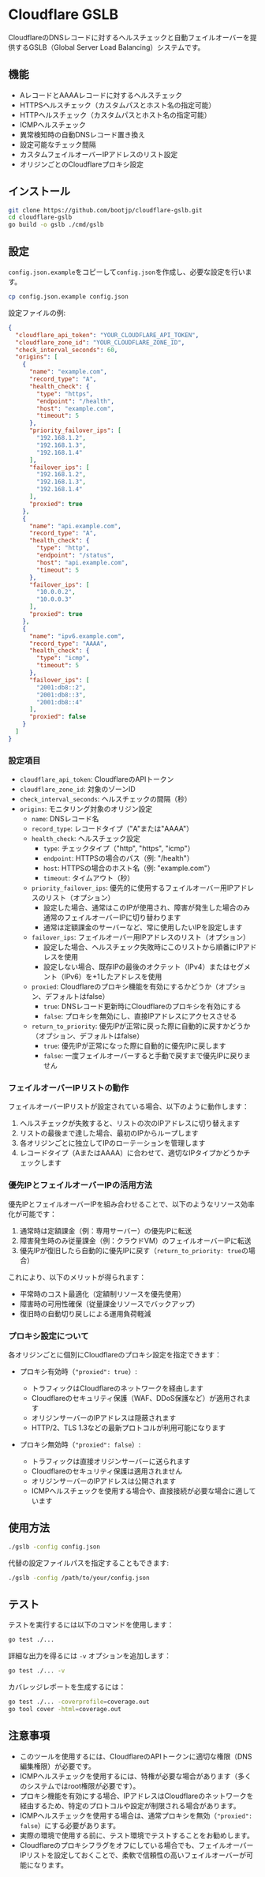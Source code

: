 # Cloudflare GSLB

CloudflareのDNSレコードに対するヘルスチェックと自動フェイルオーバーを提供するGSLB（Global Server Load Balancing）システムです。

## 機能

- AレコードとAAAAレコードに対するヘルスチェック
- HTTPSヘルスチェック（カスタムパスとホスト名の指定可能）
- HTTPヘルスチェック（カスタムパスとホスト名の指定可能）
- ICMPヘルスチェック
- 異常検知時の自動DNSレコード置き換え
- 設定可能なチェック間隔
- カスタムフェイルオーバーIPアドレスのリスト設定
- オリジンごとのCloudflareプロキシ設定

## インストール

```bash
git clone https://github.com/bootjp/cloudflare-gslb.git
cd cloudflare-gslb
go build -o gslb ./cmd/gslb
```

## 設定

`config.json.example`をコピーして`config.json`を作成し、必要な設定を行います。

```bash
cp config.json.example config.json
```

設定ファイルの例:

```json
{
  "cloudflare_api_token": "YOUR_CLOUDFLARE_API_TOKEN",
  "cloudflare_zone_id": "YOUR_CLOUDFLARE_ZONE_ID",
  "check_interval_seconds": 60,
  "origins": [
    {
      "name": "example.com",
      "record_type": "A",
      "health_check": {
        "type": "https",
        "endpoint": "/health",
        "host": "example.com",
        "timeout": 5
      },
      "priority_failover_ips": [
        "192.168.1.2",
        "192.168.1.3",
        "192.168.1.4"
      ],
      "failover_ips": [
        "192.168.1.2",
        "192.168.1.3",
        "192.168.1.4"
      ],
      "proxied": true
    },
    {
      "name": "api.example.com",
      "record_type": "A",
      "health_check": {
        "type": "http",
        "endpoint": "/status",
        "host": "api.example.com",
        "timeout": 5
      },
      "failover_ips": [
        "10.0.0.2",
        "10.0.0.3"
      ],
      "proxied": true
    },
    {
      "name": "ipv6.example.com",
      "record_type": "AAAA",
      "health_check": {
        "type": "icmp",
        "timeout": 5
      },
      "failover_ips": [
        "2001:db8::2",
        "2001:db8::3",
        "2001:db8::4"
      ],
      "proxied": false
    }
  ]
}
```

### 設定項目

- `cloudflare_api_token`: CloudflareのAPIトークン
- `cloudflare_zone_id`: 対象のゾーンID
- `check_interval_seconds`: ヘルスチェックの間隔（秒）
- `origins`: モニタリング対象のオリジン設定
  - `name`: DNSレコード名
  - `record_type`: レコードタイプ（"A"または"AAAA"）
  - `health_check`: ヘルスチェック設定
    - `type`: チェックタイプ（"http", "https", "icmp"）
    - `endpoint`: HTTPSの場合のパス（例: "/health"）
    - `host`: HTTPSの場合のホスト名（例: "example.com"）
    - `timeout`: タイムアウト（秒）
  - `priority_failover_ips`: 優先的に使用するフェイルオーバー用IPアドレスのリスト（オプション）
    - 設定した場合、通常はこのIPが使用され、障害が発生した場合のみ通常のフェイルオーバーIPに切り替わります
    - 通常は定額課金のサーバーなど、常に使用したいIPを設定します
  - `failover_ips`: フェイルオーバー用IPアドレスのリスト（オプション）
    - 設定した場合、ヘルスチェック失敗時にこのリストから順番にIPアドレスを使用
    - 設定しない場合、既存IPの最後のオクテット（IPv4）またはセグメント（IPv6）を+1したアドレスを使用
  - `proxied`: Cloudflareのプロキシ機能を有効にするかどうか（オプション、デフォルトはfalse）
    - `true`: DNSレコード更新時にCloudflareのプロキシを有効にする
    - `false`: プロキシを無効にし、直接IPアドレスにアクセスさせる
  - `return_to_priority`: 優先IPが正常に戻った際に自動的に戻すかどうか（オプション、デフォルトはfalse）
    - `true`: 優先IPが正常になった際に自動的に優先IPに戻します
    - `false`: 一度フェイルオーバーすると手動で戻すまで優先IPに戻りません

### フェイルオーバーIPリストの動作

フェイルオーバーIPリストが設定されている場合、以下のように動作します：

1. ヘルスチェックが失敗すると、リストの次のIPアドレスに切り替えます
2. リストの最後まで達した場合、最初のIPからループします
3. 各オリジンごとに独立してIPのローテーションを管理します
4. レコードタイプ（AまたはAAAA）に合わせて、適切なIPタイプかどうかチェックします

### 優先IPとフェイルオーバーIPの活用方法

優先IPとフェイルオーバーIPを組み合わせることで、以下のようなリソース効率化が可能です：

1. 通常時は定額課金（例：専用サーバー）の優先IPに転送
2. 障害発生時のみ従量課金（例：クラウドVM）のフェイルオーバーIPに転送
3. 優先IPが復旧したら自動的に優先IPに戻す（`return_to_priority: true`の場合）

これにより、以下のメリットが得られます：
- 平常時のコスト最適化（定額制リソースを優先使用）
- 障害時の可用性確保（従量課金リソースでバックアップ）
- 復旧時の自動切り戻しによる運用負荷軽減

### プロキシ設定について

各オリジンごとに個別にCloudflareのプロキシ設定を指定できます：

- プロキシ有効時（`"proxied": true`）:
  - トラフィックはCloudflareのネットワークを経由します
  - Cloudflareのセキュリティ保護（WAF、DDoS保護など）が適用されます
  - オリジンサーバーのIPアドレスは隠蔽されます
  - HTTP/2、TLS 1.3などの最新プロトコルが利用可能になります

- プロキシ無効時（`"proxied": false`）:
  - トラフィックは直接オリジンサーバーに送られます
  - Cloudflareのセキュリティ保護は適用されません
  - オリジンサーバーのIPアドレスは公開されます
  - ICMPヘルスチェックを使用する場合や、直接接続が必要な場合に適しています

## 使用方法

```bash
./gslb -config config.json
```

代替の設定ファイルパスを指定することもできます:

```bash
./gslb -config /path/to/your/config.json
```

## テスト

テストを実行するには以下のコマンドを使用します：

```bash
go test ./...
```

詳細な出力を得るには `-v` オプションを追加します：

```bash
go test ./... -v
```

カバレッジレポートを生成するには：

```bash
go test ./... -coverprofile=coverage.out
go tool cover -html=coverage.out
```

## 注意事項

- このツールを使用するには、CloudflareのAPIトークンに適切な権限（DNS編集権限）が必要です。
- ICMPヘルスチェックを使用するには、特権が必要な場合があります（多くのシステムではroot権限が必要です）。
- プロキシ機能を有効にする場合、IPアドレスはCloudflareのネットワークを経由するため、特定のプロトコルや設定が制限される場合があります。
- ICMPヘルスチェックを使用する場合は、通常プロキシを無効（`"proxied": false`）にする必要があります。
- 実際の環境で使用する前に、テスト環境でテストすることをお勧めします。
- Cloudflareのプロキシフラグをオフにしている場合でも、フェイルオーバーIPリストを設定しておくことで、柔軟で信頼性の高いフェイルオーバーが可能になります。 